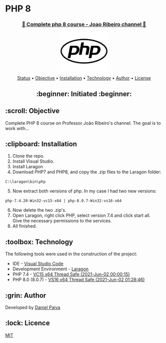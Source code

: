 <h1>PHP 8</h1>
<h3 align="center"><a href="https://www.youtube.com/playlist?list=PLXik_5Br-zO9wODVI0j58VuZXkITMf7gZ" target="_blank">🐘 Complete php 8 course - Joao Ribeiro channel 🐘</a></h3>

<p align="center">
    <img src="./images/php.svg" width="150">
</p>

<p align="center">
 <a href="#status">Status</a> • 
 <a href="#objetivo">Objective</a> •
 <a href="#instalacao">Installation</a> • 
 <a href="#tecnologias">Technology</a> • 
 <a href="#autor">Author</a> •
 <a href="#licenca">License</a>
</p>

<h2 align="center" id=status> 
	:beginner: Initiated :beginner:
</h2>

<h2 id=objetivo>:scroll: Objective</h2>
Complete PHP 8 course on Professor João Ribeiro's channel.
The goal is to work with...

<h2 id=instalacao>:clipboard: Installation</h2>

1. Clone the repo.
2. Install Visual Studio.
3. Install Laragon
4. Download PHP7 and PHP8, and copy the .zip files to the Laragon folder:

~~~
C:\laragon\bin\php
~~~

5. Now extract both versions of php. In my case I had two new versions:
   
~~~
php-7.4.20-Win32-vc15-x64 | php-8.0.7-Win32-vs16-x64
~~~

6. Now delete the two .zip's.
7. Open Laragon, right click PHP, select version 7.4 and click start all.<br>
   Give the necessary permissions to the services.
8. All finished.

<h2 id=tecnologias>:toolbox: Technology</h2>

The following tools were used in the construction of the project:

- IDE - <a href="https://code.visualstudio.com/download">Visual Studio Code</a>
- Development Environment - <a href="https://laragon.org/">Laragon</a>
- PHP 7.4 - <a href="https://windows.php.net/">VC15 x64 Thread Safe (2021-Jun-02 00:00:15)</a>
- PHP 8.0 (8.0.7) - <a href="https://windows.php.net/">VS16 x64 Thread Safe (2021-Jun-02 01:28:46)</a>

<h2 id=autor>:grin: Author</h2>

Developed by <a href="https://www.linkedin.com/in/danhpaiva/" target="_blank">Daniel Paiva</a>

<h2 id=licenca>:lock: Licence</h2>
<a href="https://github.com/danhpaiva/course_php8_joao_ribeiro/blob/main/LICENSE" target="_blank">MIT</a>
